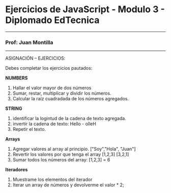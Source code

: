# Ejercicios de JavaScript - Modulo 3 - Diplomado EdTecnica
------------------------------------------------------------

### Prof: Juan Montilla
--------------------------
ASIGNACIÓN – EJERCICIOS:

Debes completar los ejercicios pautados:

**NUMBERS**
1. Hallar el valor mayor de dos números
2. Sumar, restar, multiplicar y dividir los números.
3. Calcular la raíz cuadradada de los números agregados.

**STRING**
1. identificar la logintud de la cadena de texto agregada.
2. invertir la cadena de texto: Hello - olleH
3. Repetir el texto.

**Arrays**
1. Agregar valores al array al principio. ["Soy","Hola", "Juan"]
2. Revertir los valores por que tenga el array [1,2,3] [3,2,1]
3. Sumar todos los números del array: [1,2,3] = 6

**Iteradores**
1. Muestrame los elementos del iterador
2. Iterar un array de números y devolverme el valor * 2;